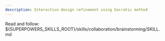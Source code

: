 ```yaml
---
description: Interactive design refinement using Socratic method
---
```


Read and follow: ${SUPERPOWERS_SKILLS_ROOT}/skills/collaboration/brainstorming/SKILL.md
